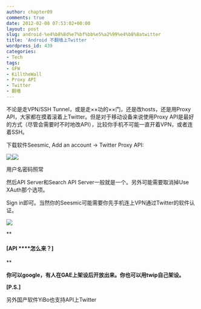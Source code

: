 ```yaml
---
author: chapter09
comments: true
date: 2012-02-08 07:53:02+00:00
layout: post
slug: android-%e4%b8%8d%e7%bf%bb%e5%a2%99%e4%b8%8atwitter
title: 'Android 不翻墙上Twitter  '
wordpress_id: 439
categories:
- Tech
tags:
- GFW
- KilltheWall
- Proxy API
- Twitter
- 翻墙
---
```


不论是走VPN/SSH Tunnel，或是走××功的××门，还是改hosts，还是用Proxy API，大家都在摸着滚着上Twitter。但是对于移动设备来说使用Proxy API是最好的方式（尽管会需要时不时地改API），比较你手机不可能一直开着VPN，或者连着SSH。<!-- more -->

下载软件Seesmic, Add an account -> Twitter Proxy API:

![](http://haow.ca/wp-content/uploads/2012/02/20120208144005-168x300.png)![](http://haow.ca/wp-content/uploads/2012/02/20120208144025-168x300.png)

用户名密码照常

然后API Server和Search API Server一般就是一个。另外可能需要取消掉Use XAuth那个选项。

Sign in即可。当然你的Seesmic可能需要你先手机连上VPN通过Twitter的软件认证。

[![](http://haow.ca/wp-content/uploads/2012/02/20120208023852-168x300.png)](http://haow.ca/wp-content/uploads/2012/02/20120208023852.png)

**

#### [API ****怎么来？]

**

**你可以google，有人在GAE上架设后开放出来。你也可以用twip自己架设。**

**[P.S.]**

另外国产软件YiBo也支持API上Twitter
